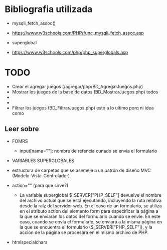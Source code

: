 # Bibliografia utilizada

 - mysqli_fetch_assoc()
  - https://www.w3schools.com/PHP/func_mysqli_fetch_assoc.asp

 - superglobal 
  - https://www.w3schools.com/php/php_superglobals.asp

  


# TODO
  - Crear el agregar juegos (/agregar/php/BD_AgregarJuegos.php)
  - Mostrar los juegos de la base de datos (BD_MostrarJuegos.php) todos
  - 
  - 
  - Filtrar los juegos (BD_FiltrarJuegos.php) esto a lo ultimo porq ni idea como

## Leer sobre
  - FOMRS
    - input[name=""]: nombre de refencia cunado se envia el formulario

  - VARIABLES SUPERGLOBALES
  - estructura de carpetas que se asemeje a un patrón de diseño MVC (Modelo-Vista-Controlador)
  - action="<? echo $_SERVER["PHP_SELF"];?>" (para que sirve?)
    - La variable superglobal $_SERVER["PHP_SELF"] devuelve el nombre del archivo actual que se está ejecutando, incluyendo la ruta relativa desde la raíz del servidor web.
    En el caso de un formulario, se utiliza en el atributo action del elemento form para especificar la página a la que se enviarán los datos del formulario cuando se envíe.
    En este caso, cuando se envía el formulario, se enviará a la misma página en la que se encuentra el formulario ($_SERVER["PHP_SELF"]), y la acción de la página se procesará en el mismo archivo de PHP.
  
  - htmlspecialchars
